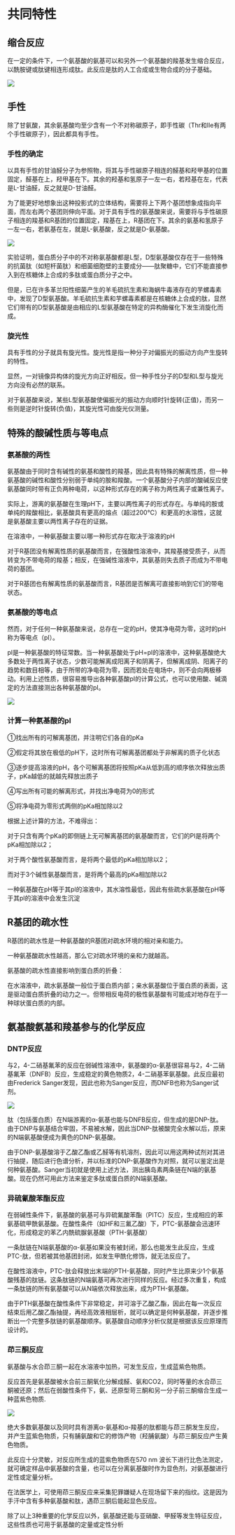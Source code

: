 # 共同特性

## 缩合反应

在一定的条件下，一个氨基酸的氨基可以和另外一个氨基酸的羧基发生缩合反应，以酰胺键或肽键相连形成肽。此反应是肽的人工合成或生物合成的分子基础。

![](1.1.png)

## 手性

除了甘氨酸，其余氨基酸均至少含有一个不对称碳原子，即手性碳（Thr和Ile有两个手性碳原子），因此都具有手性。

### 手性的确定

以具有手性的甘油醛分子为参照物，将其与手性碳原子相连的醛基和羟甲基的位置固定，醛基在上，羟甲基在下。其余的羟基和氢原子一左一右，若羟基在左，代表是L-甘油醛，反之就是D-甘油醛。

为了能更好地想象出这种投影式的立体结构，需要将上下两个基团想象成指向平面，而左右两个基团则伸向平面。对于具有手性的氨基酸来说，需要将与手性碳原子相连的羧基和R基团的位置固定，羧基在上，R基团在下。其余的氨基和氢原子一左一右，若氨基在左，就是L-氨基酸，反之就是D-氨基酸。

![](1.2.png)

实验证明，蛋白质分子中的不对称氨基酸都是L型，D型氨基酸仅存在于一些特殊的抗菌肽（如短杆菌肽）和细菌细胞壁的主要成分——肽聚糖中，它们不能直接参入到在核糖体上合成的多肽或蛋白质分子之中。

但是，已在许多革兰阳性细菌产生的羊毛硫抗生素和海蜗牛毒液存在的芋螺毒素中，发现了D型氨基酸。羊毛硫抗生素和芋螺毒素都是在核糖体上合成的肽，显然它们带有的D型氨基酸是由相应的L型氨基酸在特定的异构酶催化下发生消旋化而成。

### 旋光性

具有手性的分子就具有旋光性。旋光性是指一种分子对偏振光的振动方向产生旋转的特性。

显然，一对镜像异构体的旋光方向正好相反。但一种手性分子的D型和L型与旋光方向没有必然的联系。

对于氨基酸来说，某些L型氨基酸使偏振光的振动方向顺时针旋转(正值)，而另一些则是逆时针旋转(负值)，其旋光性可由旋光仪测量。

## 特殊的酸碱性质与等电点

### 氨基酸的两性

氨基酸由于同时含有碱性的氨基和酸性的羧基，因此具有特殊的解离性质，但一种氨基酸的碱性和酸性分别弱于单纯的胺和羧酸。一个氨基酸分子内部的酸碱反应使氨基酸同时带有正负两种电荷，以这种形式存在的离子称为两性离子或兼性离子。

实际上，游离的氨基酸在生理pH下，主要以两性离子的形式存在。与单纯的胺或单纯的羧酸相比，氨基酸具有更高的熔点（超过200℃）和更高的水溶性，这就是氨基酸主要以两性离子存在的证据。

在溶液中，一种氨基酸主要以哪一种形式存在取决于溶液的pH

对于R基团没有解离性质的氨基酸而言，在强酸性溶液中，其羧基接受质子，从而转变为不带电荷的羧基；相反，在强碱性溶液中，其氨基则失去质子而成为不带电荷的基团。

对于R基团也有解离性质的氨基酸而言，R基团是否解离可直接影响到它们的带电状态。

### 氨基酸的等电点

然而，对于任何一种氨基酸来说，总存在一定的pH，使其净电荷为零，这时的pH称为等电点（pI）。

pl是一种氨基酸的特征常数。当一种氨基酸处于pH=pl的溶液中，这种氨基酸绝大多数处于两性离子状态，少数可能解离成阳离子和阴离子，但解离成阴、阳离子的趋势和数目相等，由于所带的净电荷为零，因而若处在电场中，则不会向两极移动。利用上述性质，很容易推导出各种氨基酸pI的计算公式，也可以使用酸、碱滴定的方法直接测出各种氨基酸的pI。

![](1.3.png)

### 计算一种氨基酸的pl

①找出所有的可解离基团，并注明它们各自的pKa

②假定将其放在极低的pH下，这时所有可解离基团都处于非解离的质子化状态

③逐步提高溶液的pH，各个可解离基团将按照pKa从低到高的顺序依次释放出质子，pKa越低的就越先释放出质子

④写出所有可能的解离形式，并找出净电荷为0的形式

⑤将净电荷为零形式两侧的pKa相加除以2

根据上述计算的方法，不难得出：

对于只含有两个pKa的即侧链上无可解离基团的氨基酸而言，它们的PI是将两个pKa相加除以2；

对于两个酸性氨基酸而言，是将两个最低的pKa相加除以2；

而对于3个碱性氨基酸而言，是将两个最高的pKa相加除以2

一种氨基酸在pH等于其pl的溶液中，其水溶性最低，因此有些疏水氨基酸在pH等于其pl的溶液中会发生沉淀

## R基团的疏水性

R基团的疏水性是一种氨基酸的R基团对疏水环境的相对亲和能力。

一种氨基酸疏水性越高，那么它对疏水环境的亲和力就越高。

氨基酸的疏水性直接影响到蛋白质的折叠：

在水溶液中，疏水氨基酸一般位于蛋白质内部；亲水氨基酸位于蛋白质的表面，这是驱动蛋白质折叠的动力之一。但带相反电荷的极性氨基酸有可能成对地存在于一种球状蛋白质的内部。

## 氨基酸氨基和羧基参与的化学反应

### DNTP反应

与2，4-二硝基氟苯的反应在弱碱性溶液中，氨基酸的α-氨基很容易与2，4-二硝基氟苯（DNFB）反应，生成稳定的黄色物质2，4-二硝基苯氨基酸。此反应最初由Frederick Sanger发现，因此也称为Sanger反应，而DNFB也称为Sanger试剂。

![](1.4.png)

肽（包括蛋白质）在N端游离的α-氨基也能与DNFB反应，但生成的是DNP-肽。由于DNP与氨基结合牢固，不易被水解，因此当DNP-肽被酸完全水解以后，原来的N端氨基酸便成为黄色的DNP-氨基酸。

由于DNP-氨基酸溶于乙酸乙酯或乙醛等有机溶剂，因此可以用这两种试剂对其进行抽提，随后进行色谱分析，并以标准的DNP-氨基酸作为对照，就可以鉴定出是何种氨基酸。Sanger当初就是使用上述方法，测出胰岛素两条链在N端的氨基酸。现在仍然可用此方法来鉴定多肽或蛋白质的N端氨基酸。

### 异硫氰酸苯酯反应

在弱碱性条件下，氨基酸的氨基可与异硫氟酸苯酯（PITC）反应，生成相应的苯氨基硫甲酰氨基酸。在酸性条件（如HF和三氟乙酸）下，PTC-氨基酸会迅速环化，形成稳定的苯乙内酰硫脲氨基酸（PTH-氨基酸）

一条肽链在N端氨基酸的α-氨基如果没有被封闭，那么也能发生此反应，生成PTC-肽，但若被其他基团封闭，如发生甲酰化修饰，就无法反应了。

在酸性溶液中，PTC-肽会释放出末端的PTH-氨基酸，同时产生比原来少1个氨基酸残基的肽链。这条肽链的N端氨基可再次进行同样的反应。经过多次重复，构成一条肽链的所有氨基酸可以从N端依次释放出来，成为PTH-氨基酸。

由于PTH氨基酸在酸性条件下非常稳定，并可溶于乙酸乙酯，因此在每一次反应结束后用乙酸乙酯抽提，再经高效液相层析，就可以确定是何种氨基酸，并逐步推断出一个完整多肽链的氨基酸顺序。氨基酸自动顺序分析仪就是根据该反应原理而设计的。

### 茚三酮反应

氨基酸与水合茚三酮一起在水溶液中加热，可发生反应，生成蓝紫色物质。

反应首先是氨基酸被水合前三酮氧化分解成醛、氨和CO2，同时等量的水合茚三酮被还原；然后在弱酸性条件下，氨、还原型苛三酮和另一分子前三酮缩合生成一种蓝紫色物质.

![](1.5.png)

绝大多数氨基酸以及同时具有游离α-氨基和α-羧基的肽都能与茚三酮发生反应，并产生蓝紫色物质，只有脯氨酸和它的修饰产物（羟脯氨酸）与茚三酮反应产生黄色物质。

此反应十分灵敏，对反应所生成的蓝紫色物质在570 nm 波长下进行比色法测定，就可确定样品中氨基酸的含量，也可以在分离氨基酸时作为显色剂，对氨基酸进行定性或定量分析。

在法医学上，可使用茚三酮反应来采集犯罪嫌疑人在现场留下来的指纹。这是因为手汗中含有多种氨基酸和肽，遇茚三酮后能起显色反应。

除了以上3种重要的化学反应以外，氨基酸还能与亚硝酸、甲醛等发生特征反应，这些性质也可用于氨基酸的定量或定性分析

